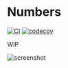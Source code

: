 # Numbers

[![CI](https://github.com/ubuntu-flutter-community/numbers/actions/workflows/ci.yaml/badge.svg)](https://github.com/ubuntu-flutter-community/numbers/actions/workflows/ci.yaml)
[![codecov](https://codecov.io/gh/ubuntu-flutter-community/numbers/branch/main/graph/badge.svg?token=4QMIAPKRQ5)](https://codecov.io/gh/ubuntu-flutter-community/numbers)

WIP

![screenshot](https://raw.githubusercontent.com/ubuntu-flutter-community/numbers/main/screenshot.png)
